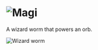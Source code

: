 # ![Magi](/public/logo3d.webp)

A wizard worm that powers an orb.

![Wizard worm](/public/magi.webp)
